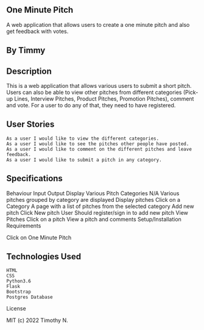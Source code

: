 ## One Minute Pitch
A web application that allows users to create a one minute pitch and also get feedback with votes.
## By Timmy


## Description

This is a web application that allows various users to submit a short pitch. Users can also be able to view other pitches from different categories (Pick-up Lines, Interview Pitches, Product Pitches, Promotion Pitches), comment and vote. For a user to do any of that, they need to have registered.

## User Stories

    As a user I would like to view the different categories.
    As a user I would like to see the pitches other people have posted.
    As a user I would like to comment on the different pitches and leave feedback.
    As a user I would like to submit a pitch in any category.

## Specifications
Behaviour 	Input 	Output
Display Various Pitch Categories 	N/A 	Various pitches grouped by category are displayed
Display pitches 	Click on a Category 	A page with a list of pitches from the selected category
Add new pitch 	Click New pitch 	User Should register/sign in to add new pitch
View Pitches 	Click on a pitch 	View a pitch and comments
Setup/Installation Requirements

Click on One Minute Pitch


## Technologies Used

    HTML
    CSS
    Python3.6
    Flask
    Bootstrap
    Postgres Database

License

MIT (c) 2022 Timothy N.